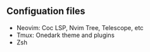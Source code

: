 ## Configuation files

- Neovim: Coc LSP, Nvim Tree, Telescope, etc
- Tmux: Onedark theme and plugins
- Zsh
